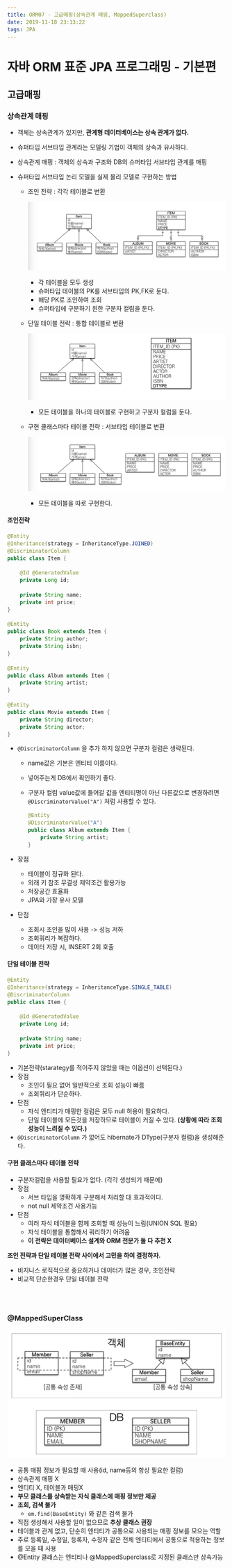 ```yaml
---
title: ORM07 - 고급매핑(상속관계 매핑, MappedSuperclass)
date: 2019-11-18 23:13:22
tags: JPA
---
```


# 자바 ORM 표준 JPA 프로그래밍 - 기본편

## 고급매핑

### 상속관계 매핑

- 객체는 상속관계가 있지만, **관계형 데이터베이스는 상속 관계가 없다.**

- 슈퍼타입 서브타입 관계라는 모델링 기법이 객체의 상속과 유사하다.

- 상속관계 매핑 : 객체의 상속과 구조와 DB의 슈퍼타입 서브타입 관계를 매핑

- 슈퍼타입 서브타입 논리 모델을 실제 물리 모델로 구현하는 방법

  - 조인 전략 : 각각 테이블로 변환 

    ![ORM07-1](images/jpa/ORM-JPA/ORM07-1.png)

    - 각 테이블을 모두 생성 
    - 슈퍼타입 테이블의 PK를 서브타입의 PK,FK로 둔다.
    - 해당 PK로 조인하여 조회
    - 슈퍼타입에 구분하기 윈한 구분자 컬럼을 둔다.

  - 단일 테이블 전략 : 통합 테이블로 변환

    ![ORM07-2](images/jpa/ORM-JPA/ORM07-2.png)

    - 모든 테이블을 하나의 테이블로 구현하고 구분자 컬럼을 둔다.

  - 구현 클래스마다 테이블 전략 : 서브타입 테이블로 변환

    ![ORM07-3](images/jpa/ORM-JPA/ORM07-3.png)

    - 모든 테이블을 따로 구현한다.

#### 조인전략

```java
@Entity
@Inheritance(strategy = InheritanceType.JOINED)
@DiscriminatorColumn
public class Item {

    @Id @GeneratedValue
    private Long id;

    private String name;
    private int price;
}

@Entity
public class Book extends Item {
    private String author;
    private String isbn;
}

@Entity
public class Album extends Item {
    private String artist;
}

@Entity
public class Movie extends Item {
    private String director;
    private String actor;
}
```

- `@DiscriminatorColumn` 을 추가 하지 않으면 구분자 컬럼은 생략된다.

  - name값은 기본은 엔티티 이름이다.

  - 넣어주는게 DB에서 확인하기 좋다.

  - 구분자 컬럼 value값에 들어갈 값을 엔티티명이 아닌 다른값으로 변경하려면 `@DiscriminatorValue("A")` 처럼 사용할 수 있다.

    ```java
    @Entity
    @DiscriminatorValue("A")
    public class Album extends Item {
        private String artist;
    }
    ```

- 장점

  - 테이블이 정규화 된다.
  - 외래 키 참조 무결성 제약조건 활용가능
  - 저장공간 효율화
  - JPA와 가장 유사 모델

- 단점

  - 조회시 조인을 많이 사용 -> 성능 저하
  - 조회쿼리가 복잡하다.
  - 데이터 저장 시, INSERT 2회 호출

#### 단일 테이블 전략

```java
@Entity
@Inheritance(strategy = InheritanceType.SINGLE_TABLE)
@DiscriminatorColumn
public class Item {

    @Id @GeneratedValue
    private Long id;

    private String name;
    private int price;
}
```

- 기본전략(starategy를 적어주지 않았을 때는 이옵션이 선택된다.)
- 장점
  - 조인이 필요 없어 일반적으로 조회 성능이 빠름
  - 조회쿼리가 단순하다.
- 단점
  - 자식 엔티티가 매핑한 컬럼은 모두 null 허용이 필요하다.
  - 단일 테이블에 모든것을 저장하므로 테이블이 커질 수 있다.
    **(상황에 따라 조회 성능이 느려질 수 있다.)**
- `@DiscriminatorColumn` 가 없어도 hibernate가 DType(구분자 컬럼)을 생성해준다.

#### 구현 클래스마다 테이블 전략

- 구분자컬럼을 사용할 필요가 없다. (각각 생성되기 때문에)
- 장점
  - 서브 타입을 명확하게 구분해서 처리할 대 효과적이다.
  - not null 제약조건 사용가능
- 단점
  - 여러 자식 테이블을 함께 조회할 때 성능이 느림(UNION SQL 필요)
  - 자식 테이블을 통합해서 쿼리하기 어려움
  - **이 전략은 데이터베이스 설계와 ORM 전문가 둘 다 추천 X**

**조인 전략과 단일 테이블 전략 사이에서 고민을 하여 결정하자.** 

- 비지니스 로직적으로 중요하거나 데이터가 많은 경우, 조인전략
- 비교적 단순한경우 단일 테이블 전략

<br><br>

### @MappedSuperClass

![ORM07-4](images/jpa/ORM-JPA/ORM07-4.png)

- 공통 매핑 정보가 필요할 때 사용(id, name등의 항상 필요한 컬럼)
- 상속관계 매핑 X
- 엔티티 X, 테이블과 매핑X
- **부모 클래스를 상속받는 자식 클래스에 매핑 정보만 제공**
- **조회, 검색 불가**
  - `em.find(BaseEntity)` 와 같은 검색 불가
- 직접 생성해서 사용할 일이 없으므로 **추상 클래스 권장**
- 테이블과 관계 없고, 단순히 엔티티가 공통으로 사용되는 매핑 정보를 모으는 역할
- 주로 등록일, 수정일, 등록자, 수정자 같은 전체 엔티티에서 공통으로 적용하는 정보를 모을 때 사용
- @Entity 클래스는 엔티티나 @MappedSuperclass로 지정된 클래스만 상속가능

<br><br>